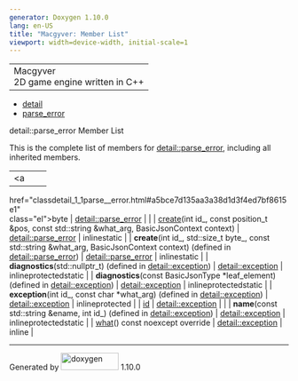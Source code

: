 ```yaml
---
generator: Doxygen 1.10.0
lang: en-US
title: "Macgyver: Member List"
viewport: width=device-width, initial-scale=1
---
```


<div id="top">

<div id="titlearea">

<table data-cellspacing="0" data-cellpadding="0">
<colgroup>
<col style="width: 100%" />
</colgroup>
<tbody>
<tr id="projectrow" class="odd">
<td id="projectalign"><div id="projectname">
Macgyver
</div>
<div id="projectbrief">
2D game engine written in C++
</div></td>
</tr>
</tbody>
</table>

</div>

<div id="main-nav">

</div>

<div id="nav-path" class="navpath">

- <a href="namespacedetail.html" class="el">detail</a>
- <a href="classdetail_1_1parse__error.html" class="el">parse_error</a>

</div>

</div>

<div class="header">

<div class="headertitle">

<div class="title">

detail::parse_error Member List

</div>

</div>

</div>

<div class="contents">

This is the complete list of members for
<a href="classdetail_1_1parse__error.html"
class="el">detail::parse_error</a>, including all inherited members.

|                                                                                                                                                        |                                                                          |                                                                                                           |
|--------------------------------------------------------------------------------------------------------------------------------------------------------|--------------------------------------------------------------------------|-----------------------------------------------------------------------------------------------------------|
| <a                                                                                                                                                     
 href="classdetail_1_1parse__error.html#a5bce7d135aa3a38d1d3f4ed7bf8615e1"                                                                               
 class="el">byte</a>                                                                                                                                     | <a href="classdetail_1_1parse__error.html"                               
                                                                                                                                                          class="el">detail::parse_error</a>                                        |                                                                                                           |
| <a                                                                                                                                                     
 href="classdetail_1_1parse__error.html#a07046ea9f33d28f120af188ed674d6df"                                                                               
 class="el">create</a>(int id\_, const position_t &pos, const std::string &what_arg, BasicJsonContext context)                                           | <a href="classdetail_1_1parse__error.html"                               
                                                                                                                                                          class="el">detail::parse_error</a>                                        | <span class="mlabel">inline</span><span class="mlabel">static</span>                                      |
| **create**(int id\_, std::size_t byte\_, const std::string &what_arg, BasicJsonContext context) (defined in <a href="classdetail_1_1parse__error.html" 
 class="el">detail::parse_error</a>)                                                                                                                     | <a href="classdetail_1_1parse__error.html"                               
                                                                                                                                                          class="el">detail::parse_error</a>                                        | <span class="mlabel">inline</span><span class="mlabel">static</span>                                      |
| **diagnostics**(std::nullptr_t) (defined in <a href="classdetail_1_1exception.html" class="el">detail::exception</a>)                                  | <a href="classdetail_1_1exception.html" class="el">detail::exception</a> | <span class="mlabel">inline</span><span class="mlabel">protected</span><span class="mlabel">static</span> |
| **diagnostics**(const BasicJsonType \*leaf_element) (defined in <a href="classdetail_1_1exception.html" class="el">detail::exception</a>)              | <a href="classdetail_1_1exception.html" class="el">detail::exception</a> | <span class="mlabel">inline</span><span class="mlabel">protected</span><span class="mlabel">static</span> |
| **exception**(int id\_, const char \*what_arg) (defined in <a href="classdetail_1_1exception.html" class="el">detail::exception</a>)                   | <a href="classdetail_1_1exception.html" class="el">detail::exception</a> | <span class="mlabel">inline</span><span class="mlabel">protected</span>                                   |
| <a                                                                                                                                                     
 href="classdetail_1_1exception.html#a63b819fbb2ef34df9dad1e309207fa24"                                                                                  
 class="el">id</a>                                                                                                                                       | <a href="classdetail_1_1exception.html" class="el">detail::exception</a> |                                                                                                           |
| **name**(const std::string &ename, int id\_) (defined in <a href="classdetail_1_1exception.html" class="el">detail::exception</a>)                     | <a href="classdetail_1_1exception.html" class="el">detail::exception</a> | <span class="mlabel">inline</span><span class="mlabel">protected</span><span class="mlabel">static</span> |
| <a                                                                                                                                                     
 href="classdetail_1_1exception.html#ae75d7315f5f2d85958da6d961375caf0"                                                                                  
 class="el">what</a>() const noexcept override                                                                                                           | <a href="classdetail_1_1exception.html" class="el">detail::exception</a> | <span class="mlabel">inline</span>                                                                        |

</div>

------------------------------------------------------------------------

<span class="small">Generated
by [<img src="doxygen.svg" class="footer" width="104" height="31"
alt="doxygen" />](https://www.doxygen.org/index.html) 1.10.0</span>

